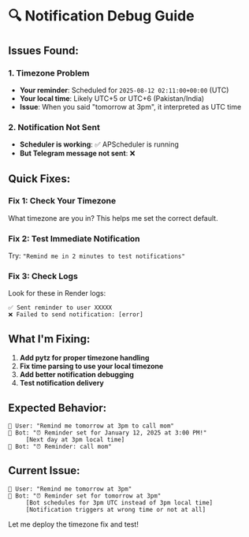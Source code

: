 # 🔍 **Notification Debug Guide**

## **Issues Found:**

### **1. Timezone Problem**
- **Your reminder**: Scheduled for `2025-08-12 02:11:00+00:00` (UTC)
- **Your local time**: Likely UTC+5 or UTC+6 (Pakistan/India)
- **Issue**: When you said "tomorrow at 3pm", it interpreted as UTC time

### **2. Notification Not Sent**
- **Scheduler is working**: ✅ APScheduler is running
- **But Telegram message not sent**: ❌ 

## **Quick Fixes:**

### **Fix 1: Check Your Timezone**
What timezone are you in? This helps me set the correct default.

### **Fix 2: Test Immediate Notification**
Try: `"Remind me in 2 minutes to test notifications"`

### **Fix 3: Check Logs**
Look for these in Render logs:
```
✅ Sent reminder to user XXXXX
❌ Failed to send notification: [error]
```

## **What I'm Fixing:**

1. **Add pytz for proper timezone handling**
2. **Fix time parsing to use your local timezone**
3. **Add better notification debugging**
4. **Test notification delivery**

## **Expected Behavior:**
```
👤 User: "Remind me tomorrow at 3pm to call mom"
🤖 Bot: "⏰ Reminder set for January 12, 2025 at 3:00 PM!"
     [Next day at 3pm local time]
🤖 Bot: "⏰ Reminder: call mom"
```

## **Current Issue:**
```
👤 User: "Remind me tomorrow at 3pm"
🤖 Bot: "⏰ Reminder set for tomorrow at 3pm"
     [Bot schedules for 3pm UTC instead of 3pm local time]
     [Notification triggers at wrong time or not at all]
```

Let me deploy the timezone fix and test!

